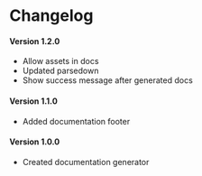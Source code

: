 # Changelog

#### Version 1.2.0

- Allow assets in docs
- Updated parsedown
- Show success message after generated docs

#### Version 1.1.0

- Added documentation footer

#### Version 1.0.0

- Created documentation generator
